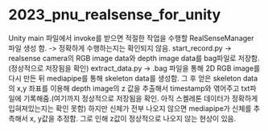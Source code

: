 # 2023_pnu_realsense_for_unity

Unity main 파일에서 invoke를 받으면 적절한 작업을 수행할 RealSenseManager 파일 생성 함. -> 정확하게 수행하는지는 확인되지 않음.
start_record.py -> realsense camera의 RGB image data와 depth image data를 bag파일로 저장함. (정상적으로 저장됨을 확인)
extract_data.py -> .bag 파일을 통해 2D RGB image를 다시 만든 뒤 mediapipe를 통해 skeleton data를 생성함. 그 후 얻은 skeleton data의 x,y 좌표를 이용해 depth image의 z 값을 추출해서 timestamp와 엮어주고 txt파일에 기록해줌.(여기까지 정상적으로 저장됨을 확인. 아직 스켈레톤 데이터가 정확하게 입혀져있는지는 확인 못함) 하지만 신체가 전부 나오지 않으면 mediapipe가 신체를 추측해서 x, y값을 추정함. 그로 인해 z값이 정상적으로 나오지 않는 현상이 있음.
